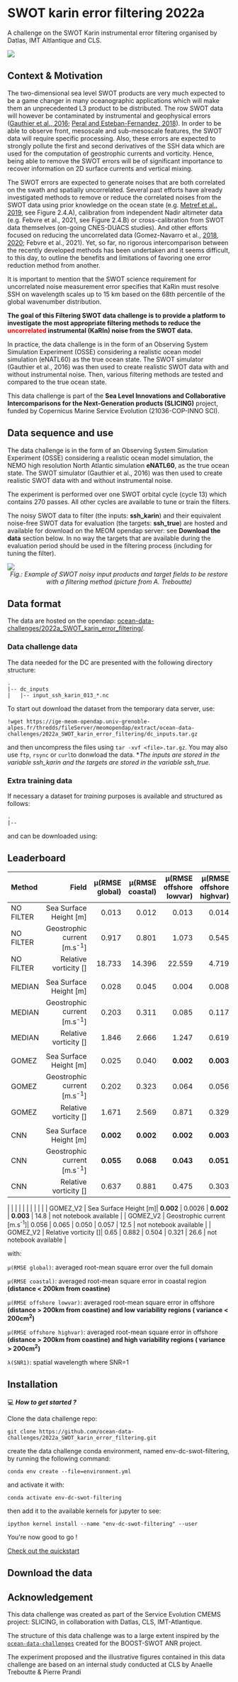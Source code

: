 # SWOT karin error filtering 2022a
A challenge on the SWOT Karin instrumental error filtering organised by Datlas, IMT Altlantique and CLS.


<img src="figures/DC_SWOT_karin_error_filtering-banner.png" />

## Context & Motivation

The two-dimensional sea level SWOT products are very much expected to be a game changer in many oceanographic applications which will make them an unprecedented L3 product to be distributed. The row SWOT data will however be contaminated by instrumental and geophysical errors ([Gauthier et al., 2016](https://journals.ametsoc.org/view/journals/atot/33/1/jtech-d-15-0160_1.xml?tab_body=fulltext-display); [Peral and Esteban-Fernandez, 2018](https://ieeexplore.ieee.org/document/8517385/authors#authors)). In order to be able to observe front, mesoscale and sub-mesoscale features, the SWOT data will require specific processing. Also, these errors are expected to strongly pollute the first and second derivatives of the SSH data which are used for the computation of geostrophic currents and vorticity. Hence, being able to remove the SWOT errors will be of significant importance to recover information on 2D surface currents and vertical mixing.  

The SWOT errors are expected to generate noises that are both correlated on the swath and spatially uncorrelated. Several past efforts have already investigated methods to remove or reduce the correlated noises from the SWOT data using prior knowledge on the ocean state (e.g. [Metref et al., 2019](https://www.mdpi.com/2072-4292/11/11/1336), see Figure 2.4.A), calibration from independent Nadir altimeter data (e.g. Febvre et al., 2021, see Figure 2.4.B) or cross-calibration from SWOT data themselves (on-going CNES-DUACS studies). And other efforts focused on reducing the uncorrelated data (Gomez-Navarro et al., [2018](https://www.mdpi.com/2072-4292/10/4/599), [2020](https://www.mdpi.com/2072-4292/12/4/734); Febvre et al., 2021). Yet, so far, no rigorous intercomparison between the recently developed methods has been undertaken and it seems difficult, to this day, to outline the benefits and limitations of favoring one error reduction method from another.

It is important to mention that the SWOT science requirement for uncorrelated noise measurement error specifies that KaRin must resolve SSH on wavelength scales up to 15 km based on the 68th percentile of the global wavenumber distribution.

**The goal of this Filtering SWOT data challenge is to provide a platform to investigate the most appropriate filtering methods to reduce the <span style="color:red">uncorrelated</span> instrumental (KaRIn) noise from the SWOT data.** 

In practice, the data challenge is in the form of an Observing System Simulation Experiment (OSSE) considering a realistic ocean model simulation (eNATL60) as the true ocean state. The SWOT simulator (Gauthier et al., 2016) was then used to create realistic SWOT data with and without instrumental noise. Then, various filtering methods are tested and compared to the true ocean state.

This data challenge is part of the **Sea Level Innovations and Collaborative Intercomparisons for the Next-Generation products (SLICING)** project, funded by Copernicus Marine Service Evolution (21036-COP-INNO SCI).  


## Data sequence and use

The data challenge is in the form of an Observing System Simulation Experiment (OSSE) considering a realistic ocean model simulation, the NEMO high resolution North Atlantic simulation **eNATL60**, as the true ocean state. The SWOT simulator (Gauthier et al., 2016) was then used to create realistic SWOT data with and without instrumental noise. 

The experiment is performed over one SWOT orbital cycle (cycle 13) which contains 270 passes. All other cycles are available to tune or train the filters.

The noisy SWOT data to filter (the inputs: **ssh_karin**) and their equivalent noise-free SWOT data for evaluation (the targets: **ssh_true**) are hosted and available for download on the MEOM opendap server: see **Download the data** section below.
In no way the targets that are available during the evaluation period should be used in the filtering process (including for tuning the filter).   


<img src="figures/DC_SWOT_Filtering-data_illustration.png" />
<center><em>Fig.: Example of SWOT noisy input products and target fields to be restore with a filtering method (picture from A. Treboutte)</em></center>


## Data format

The data are hosted on the opendap: [ocean-data-challenges/2022a_SWOT_karin_error_filtering/](https://ige-meom-opendap.univ-grenoble-alpes.fr/thredds/catalog/meomopendap/extract/ocean-data-challenges/2022a_SWOT_karin_error_filtering/catalog.html). 

### Data challenge data

The data needed for the DC are presented with the following directory structure:

```
.
|-- dc_inputs
|   |-- input_ssh_karin_013_*.nc

```


To start out download the dataset from the temporary data server, use:

```shell
!wget https://ige-meom-opendap.univ-grenoble-alpes.fr/thredds/fileServer/meomopendap/extract/ocean-data-challenges/2022a_SWOT_karin_error_filtering/dc_inputs.tar.gz

```
and then uncompress the files using `tar -xvf <file>.tar.gz`. You may also use `ftp`, `rsync` or `curl`to donwload the data.
**The inputs are stored in the variable *ssh_karin* and the targets are stored in the variable *ssh_true.**

### Extra training data

If necessary a dataset for *training* purposes is available and structured as follows:

```
. 
|--  
``` 

and can be downloaded using:


## Leaderboard
| Method   | Field                          |   µ(RMSE global) |   µ(RMSE coastal) |   µ(RMSE offshore lowvar) |   µ(RMSE offshore highvar) |    λ(SNR1) [km] | Reference                  |
|:---------|--------:|-----------------:|----------------------:|------------------------------:|-------------------------------:|-------------------------------:|:---------------------------|
| NO FILTER   | Sea Surface Height [m]|            0.013 |              0.012 |                    0.013 |                     0.014 |                            44.5  |  [demo_benchmark_MEDIAN.ipynb](https://github.com/ocean-data-challenges/2022a_SWOT_karin_error_filtering/blob/main/notebook/demo_benchmark_MEDIAN.ipynb) |
| NO FILTER   | Geostrophic current [m.s<sup>-1</sup>]|            0.917   |        0.801   |                1.073  |                0.545    |                           687.5  |  [demo_benchmark_MEDIAN.ipynb](https://github.com/ocean-data-challenges/2022a_SWOT_karin_error_filtering/blob/main/notebook/demo_benchmark_MEDIAN.ipynb) |
| NO FILTER   | Relative vorticity []|            18.733 |        14.396 |                22.559 |                4.719 |                           >=1000  |  [demo_benchmark_MEDIAN.ipynb](https://github.com/ocean-data-challenges/2022a_SWOT_karin_error_filtering/blob/main/notebook/demo_benchmark_MEDIAN.ipynb) |
| | | | | | | | | |
| MEDIAN   | Sea Surface Height [m]|            0.028 |              0.045 |                    0.004 |                     0.008 |                           23.3 | [demo_benchmark_MEDIAN.ipynb](https://github.com/ocean-data-challenges/2022a_SWOT_karin_error_filtering/blob/main/notebook/demo_benchmark_MEDIAN.ipynb) |
| MEDIAN   | Geostrophic current [m.s<sup>-1</sup>]|            0.203   |        0.311   |                0.085  |                0.117    |                           28.7 | [demo_benchmark_MEDIAN.ipynb](https://github.com/ocean-data-challenges/2022a_SWOT_karin_error_filtering/blob/main/notebook/demo_benchmark_MEDIAN.ipynb) |
| MEDIAN   | Relative vorticity []|            1.846 |        2.666 |                1.247 |                0.619 |                          >=1000   | [demo_benchmark_MEDIAN.ipynb](https://github.com/ocean-data-challenges/2022a_SWOT_karin_error_filtering/blob/main/notebook/demo_benchmark_MEDIAN.ipynb) |
| | | | | | | | | |
| GOMEZ    | Sea Surface Height [m]|            0.025 |             0.040 |                    **0.002** |                     **0.003** |                             21.5 | [demo_benchmark_GOMEZ.ipynb](https://github.com/ocean-data-challenges/2022a_SWOT_karin_error_filtering/blob/main/notebook/demo_benchmark_GOMEZ.ipynb) |
| GOMEZ    | Geostrophic current [m.s<sup>-1</sup>]|       0.202   |        0.323   |                0.064  |                0.056   |                            23.4 | [demo_benchmark_GOMEZ.ipynb](https://github.com/ocean-data-challenges/2022a_SWOT_karin_error_filtering/blob/main/notebook/demo_benchmark_GOMEZ.ipynb) |
| GOMEZ    | Relative vorticity []|       1.671 |        2.569 |                0.871 |                0.329 |                          812.3 | [demo_benchmark_GOMEZ.ipynb](https://github.com/ocean-data-challenges/2022a_SWOT_karin_error_filtering/blob/main/notebook/demo_benchmark_GOMEZ.ipynb) |
| | | | | | | | | |
| CNN      | Sea Surface Height [m]|           **0.002** |            **0.002** |                    **0.002** |                     **0.003** |                           **10.5** | [demo_benchmark_CNN.ipynb](https://github.com/ocean-data-challenges/2022a_SWOT_karin_error_filtering/blob/main/notebook/demo_benchmark_CNN.ipynb) |
| CNN      | Geostrophic current [m.s<sup>-1</sup>]|       **0.055**  |        **0.068**  |               **0.043**   |                 **0.051**   |                           **9.4** | [demo_benchmark_CNN.ipynb](https://github.com/ocean-data-challenges/2022a_SWOT_karin_error_filtering/blob/main/notebook/demo_benchmark_CNN.ipynb) |
| CNN      | Relative vorticity []|       0.637 |        0.881 |               0.475 |                 0.303 |                           **15.4** | [demo_benchmark_CNN.ipynb](https://github.com/ocean-data-challenges/2022a_SWOT_karin_error_filtering/blob/main/notebook/demo_benchmark_CNN.ipynb) |

| | | | | | | | | |
| GOMEZ_V2      | Sea Surface Height [m]|           **0.002** |            0.0026 |                    **0.002** |                     **0.003** |                           14.8 | not notebook available |
| GOMEZ_V2      | Geostrophic current [m.s<sup>-1</sup>]|       0.056  |        0.065  |               0.050   |                 0.057   |                           12.5 | not notebook available  |
| GOMEZ_V2      | Relative vorticity []|       0.65 |        0.882 |               0.504 |                 0.321 |                           26.6 | not notebook available  |

with:

 `µ(RMSE global)`: averaged root-mean square error over the full domain
 
 `µ(RMSE coastal)`: averaged root-mean square error in coastal region __(distance < 200km from coastine)__
 
 `µ(RMSE offshore lowvar)`: averaged root-mean square error in offshore __(distance > 200km from coastine) and low variability regions ( variance < 200cm<sup>2</sup>)__
 
 `µ(RMSE offshore highvar)`: averaged root-mean square error in offshore __(distance > 200km from coastine) and high variability regions ( variance > 200cm<sup>2</sup>)__
 
 `λ(SNR1)`: spatial wavelength where SNR=1



## Installation
:computer: _**How to get started ?**_

Clone the data challenge repo: 
```
git clone https://github.com/ocean-data-challenges/2022a_SWOT_karin_error_filtering.git
```
create the data challenge conda environment, named env-dc-swot-filtering, by running the following command:
```
conda env create --file=environment.yml 
```
and activate it with:

```
conda activate env-dc-swot-filtering
```
then add it to the available kernels for jupyter to see: 
```
ipython kernel install --name "env-dc-swot-filtering" --user
```

You're now good to go !

[Check out the quickstart](quickstart.ipynb)


## Download the data




## Acknowledgement

This data challenge was created as part of the Service Evolution CMEMS project: SLICING, in collaboration with Datlas, CLS, IMT-Atlantique.

The structure of this data challenge was to a large extent inspired by the [`ocean-data-challenges`](https://github.com/ocean-data-challenges) created for the BOOST-SWOT ANR project.

The experiment proposed and the illustrative figures contained in this data challenge are based on an internal study conducted at CLS by Anaelle Treboutte & Pierre Prandi


